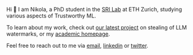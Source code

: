 Hi 👋 I am Nikola, a PhD student in the [SRI Lab](https://www.sri.inf.ethz.ch/) at ETH Zurich, studying various aspects of Trustworthy ML.

To learn about my work, check out [our latest project](https://watermark-stealing.org) on stealing of LLM watermarks, or my [academic homepage](https://www.sri.inf.ethz.ch/people/nikola).

Feel free to reach out to me via [email](mailto:nikola.jovanovic@inf.ethz.ch), [linkedin](https://www.linkedin.com/in/nijovanovic/) or [twitter](https://twitter.com/ni_jovanovic).
